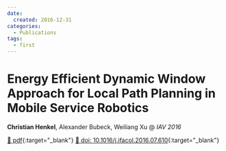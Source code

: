 ```yaml
---
date:
  created: 2016-12-31
categories:
  - Publications
tags: 
  - first
---
```


# Energy Efficient Dynamic Window Approach for Local Path Planning in Mobile Service Robotics

__Christian Henkel__, Alexander Bubeck, Weiliang Xu @ _IAV 2016_

[📄 pdf](https://www.sciencedirect.com/science/article/pii/S2405896316308813/pdf?md5=cebdb95b7c88ac6838e9cf3a0ff536a9&pid=1-s2.0-S2405896316308813-main.pdf){:target="_blank"} [🔗 doi: 10.1016/j.ifacol.2016.07.610](https://doi.org/10.1016/j.ifacol.2016.07.610){:target="_blank"}
